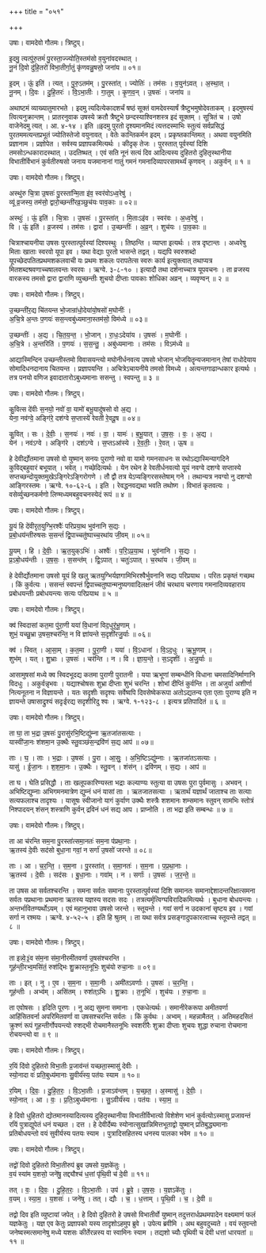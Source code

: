 +++
title = "०५१"

+++


उषाः। वामदेवो गौतमः। त्रिष्टुप्।

इ॒दमु॒ त्यत्पु॑रु॒तमं॑ पु॒रस्ता॒ज्ज्योति॒स्तम॑सो व॒युना॑वदस्थात् ।  
नू॒नं दि॒वो दु॑हि॒तरो॑ विभा॒तीर्गा॒तुं कृ॑णवन्नु॒षसो॒ जना॑य ॥ ०१॥

इ॒दम् । ऊं॒ इति॑ । त्यत् । पु॒रु॒ऽतम॑म् । पु॒रस्ता॑त् । ज्योतिः॑ । तम॑सः । व॒युन॑ऽवत् । अ॒स्था॒त् ।  
नू॒नम् । दि॒वः । दु॒हि॒तरः॑ । वि॒ऽभा॒तीः । गा॒तुम् । कृ॒ण॒व॒न् । उ॒षसः॑ । जना॑य ॥

अथाष्टमं व्याख्यातुमारभते । इदमु त्यदित्येकादशर्चं षष्ठं सूक्तं वामदेवस्यार्षं त्रैष्टुभमुषोदेवताकम् । इदमुषस्यं त्वित्यनुक्रान्तम् । प्रातरनुवाक उषस्ये क्रतौ त्रैष्टुभे छन्दस्याश्विनशस्त्र इदं सूक्तम् । सूत्रितं च । उषो वाजेनेदमु त्यत् । आ. ४-१४ । इति ॥इदमु पुरतो दृश्यमानमिदं त्यत्तदस्माभिः स्तुत्यं सर्वप्रसिद्धं पुरतममत्यन्तप्रभूतं ज्योतिस्तेजो वयुनावत् । वेतेः कान्तिकर्मन इदम् । प्रकृष्तकान्तिमत् । अथवा वयुनमिति प्रज्ञानाम । प्रज्ञोपेत । सर्वस्य प्रज्ञापकमित्यर्थः । कीदृक् तेजः । पुरस्तात् पूर्वस्यां दिशि तमसोऽन्धकारादस्थात् । उदतिष्थत् । एवं सति नूनं सत्यं दिव आदित्यस्य दुहितरो दुहितृस्थानीया विभातीर्विभानं कुर्वतीरुषसो जनाय यजमानानां गातुं गमनं गमनादिव्यापरसामर्थ्यं कृणवन् । अकुर्वन् ॥ १ ॥

उषाः। वामदेवो गौतमः। त्रिष्टुप्।

अस्थु॑रु चि॒त्रा उ॒षसः॑ पु॒रस्ता॑न्मि॒ता इ॑व॒ स्वर॑वोऽध्व॒रेषु॑ ।  
व्यू॑ व्र॒जस्य॒ तम॑सो॒ द्वारो॒च्छन्ती॑रव्र॒ञ्छुच॑यः पाव॒काः ॥ ०२॥

अस्थुः॑ । ऊं॒ इति॑ । चि॒त्राः । उ॒षसः॑ । पु॒रस्ता॑त् । मि॒ताःऽइ॑व । स्वर॑वः । अ॒ध्व॒रेषु॑ ।  
वि । ऊं॒ इति॑ । व्र॒जस्य॑ । तम॑सः । द्वारा॑ । उ॒च्छन्तीः॑ । अ॒व्र॒न् । शुच॑यः । पा॒व॒काः ॥

चित्राश्चायनीया उषसः पुरस्तात्पूर्वस्यां दिश्यस्थुः । तिष्ठन्ति । व्याप्ता इत्यर्थः । तत्र दृष्टान्तः । अध्वरेषु मिताः खाताः स्वरवो यूपा इव । यथा वेद्याः पुरतो भासन्ते तद्वत् । यद्यपि स्वरुशब्दो यूपच्छेदपतितप्रथमशकलवाची यः प्रथमः शकलः परापतेत्स स्वरुः कार्य इत्युक्त्वात् तथाप्यत्र मितशब्दश्रवणाच्चषालवन्तः स्वरवः । ऋग्वे. ३-८-१० । इत्यादौ तथा दर्शनाच्चात्र यूपवचनः । ता व्रजस्य वारकस्य तमसो द्वारा द्वाराणि व्युच्छन्तीः शुचयो दीप्ताः पावकाः शोधिका अव्रन् । व्यवृण्वन् ॥ २ ॥

उषाः। वामदेवो गौतमः। त्रिष्टुप्।

उ॒च्छन्ती॑र॒द्य चि॑तयन्त भो॒जान्रा॑धो॒देया॑यो॒षसो॑ म॒घोनीः॑ ।  
अ॒चि॒त्रे अ॒न्तः प॒णयः॑ सस॒न्त्वबु॑ध्यमाना॒स्तम॑सो॒ विम॑ध्ये ॥ ०३॥

उ॒च्छन्तीः॑ । अ॒द्य । चि॒त॒य॒न्त॒ । भो॒जान् । रा॒धः॒ऽदेया॑य । उ॒षसः॑ । म॒घोनीः॑ ।  
अ॒चि॒त्रे । अ॒न्तरिति॑ । प॒णयः॑ । स॒स॒न्तु॒ । अबु॑ध्यमानाः । तम॑सः । विऽम॑ध्ये ॥

आद्यास्मिन्दिन उच्छन्तीस्तमो विवासयन्त्यो मघोनीर्धनवत्य उषसो भोजान् भोजयितॄन्यजमानान् तेषां राधोदेयाय सोमादिधनदानाय चितयन्त । प्रज्ञापयन्ति । अचित्रेऽचायनीये तमसो विमध्ये । अत्यन्तगाढान्धकार इत्यर्थः । तत्र पनयो वणिज इवादातारोऽबुध्यमानाः ससन्तु । स्वपन्तु ॥ ३ ॥

उषाः। वामदेवो गौतमः। त्रिष्टुप्।

कु॒वित्स दे॑वीः स॒नयो॒ नवो॑ वा॒ यामो॑ बभू॒यादु॑षसो वो अ॒द्य ।  
येना॒ नव॑ग्वे॒ अङ्गि॑रे॒ दश॑ग्वे स॒प्तास्ये॑ रेवती रे॒वदू॒ष ॥ ०४॥

कु॒वित् । सः । दे॒वीः॒ । स॒नयः॑ । नवः॑ । वा॒ । यामः॑ । ब॒भू॒यात् । उ॒ष॒सः॒ । वः॒ । अ॒द्य ।  
येन॑ । नव॑ऽग्वे । अङ्गि॑रे । दश॑ऽग्वे । स॒प्तऽआ॑स्ये । रे॒व॒तीः॒ । रे॒वत् । ऊ॒ष ॥

हे देवीर्द्योतमाना उषसो वो युष्मान् सनयः पुराणो नवो वा यामो गमनसाधनः स रथोऽद्यास्मिन्यागदिने कुविद्बहुवारं बभूयात् । भवेत् । गच्छेदित्यर्थः । येन रथेन हे रेवतीर्धनवत्यो यूयं नवग्वे दशग्वे सप्तास्ये सप्तच्छन्दोयुक्तमुखेऽङ्गिरेऽङ्गिरोगणे । तौ द्वौ तत्र येऽप्यङ्गिरसस्तेषाम् गने । तथान्यत्र नवग्वो नु दशग्वो आङ्गिरस्तमः । ऋग्वे. १०-६२-६ । इति । रेवद्धनवद्यथा भवति तथोष्ग । विभातं कृतवत्यः । वसेर्व्युच्छनकर्मणो लिण्मध्यमबहुवचनस्येदं रूपं ॥ ४ ॥

उषाः। वामदेवो गौतमः। त्रिष्टुप्।

यू॒यं हि दे॑वीरृत॒युग्भि॒रश्वैः॑ परिप्रया॒थ भुव॑नानि स॒द्यः ।  
प्र॒बो॒धय॑न्तीरुषसः स॒सन्तं॑ द्वि॒पाच्चतु॑ष्पाच्च॒रथा॑य जी॒वम् ॥ ०५॥

यू॒यम् । हि । दे॒वीः॒ । ऋ॒त॒युक्ऽभिः॑ । अश्वैः॑ । प॒रि॒ऽप्र॒या॒थ । भुव॑नानि । स॒द्यः ।  
प्र॒ऽबो॒धय॑न्तीः । उ॒ष॒सः॒ । स॒सन्त॑म् । द्वि॒ऽपात् । चतुः॑ऽपात् । च॒रथा॑य । जी॒वम् ॥

हे देवीर्द्योतमाना उषसो यूयं हि खलु ऋतयुग्भिर्यज्ञगामिभिरश्वैर्भुवनानि सद्यः परिप्रयाथ । परितः प्रकृष्तं गच्छथ । किं कुर्वत्यः । ससन्तं स्वपन्तं द्विपाच्चतुष्पान्मनुष्यगवादिलक्षनं जीवं चरथाय चरणाय गमनादिव्यवहाराय प्रबोधयन्तीः प्रबोधयन्त्यः सत्यः परिप्रयाथ ॥ ५ ॥

उषाः। वामदेवो गौतमः। त्रिष्टुप्।

क्व॑ स्विदासां कत॒मा पु॑रा॒णी यया॑ वि॒धाना॑ विद॒धुरृ॑भू॒णाम् ।  
शुभं॒ यच्छु॒भ्रा उ॒षस॒श्चर॑न्ति॒ न वि ज्ञा॑यन्ते स॒दृशी॑रजु॒र्याः ॥ ०६॥

क्व॑ । स्वित् । आ॒सा॒म् । क॒त॒मा । पु॒रा॒णी । यया॑ । वि॒ऽधाना॑ । वि॒ऽद॒धुः । ऋ॒भू॒णाम् ।  
शुभ॑म् । यत् । शु॒भ्राः । उ॒षसः॑ । चर॑न्ति । न । वि । ज्ञा॒य॒न्ते॒ । स॒ऽदृशीः॑ । अ॒जु॒र्याः ॥

आसामुषसां मध्ये क्व स्विदभूदद्य कतमा पुराणी पुरातनी । यया ऋभूणां सम्बन्धीनि विधाना चमसादिनिर्माणानि विदधुः । अकुर्वन्नृभवः । यद्याश्चोषसः शुभ्रा दीप्ताः शुभं चरन्ति । शोभां दीप्तिं कुर्वन्ति । ता अजुर्या अशीर्णा नित्यनूतना न विज्ञायन्ते । यतः सदृशीः सदृश्यः सर्वेष्वपि दिवसेष्वेकरूपा अतोऽद्यतन्य एता एताः पुराण्य इति न ज्ञायन्ते उषासाद्रुश्यं सदृःईरद्य सदृशीरिदु श्वः । ऋग्वे. १-१२३-८ । इत्यत्र प्रतिपादितं ॥ ६ ॥

उषाः। वामदेवो गौतमः। त्रिष्टुप्।

ता घा॒ ता भ॒द्रा उ॒षसः॑ पु॒रासु॑रभि॒ष्टिद्यु॑म्ना ऋ॒तजा॑तसत्याः ।  
यास्वी॑जा॒नः श॑शमा॒न उ॒क्थैः स्तु॒वञ्छंस॒न्द्रवि॑णं स॒द्य आप॑ ॥ ०७॥

ताः । घ॒ । ताः । भ॒द्राः । उ॒षसः॑ । पु॒रा । आ॒सुः॒ । अ॒भि॒ष्टिऽद्यु॑म्नाः । ऋ॒तजा॑तऽसत्याः ।  
यासु॑ । ई॒जा॒नः । श॒श॒मा॒नः । उ॒क्थैः । स्तु॒वन् । शंस॑न् । द्रवि॑णम् । स॒द्यः । आप॑ ॥

ता घ । घेति प्रसिद्धौ । ताः खलूपकारिण्यस्ता भद्राः कल्याण्यः स्तुत्या वा उषसः पुरा पुर्वमासुः । अभवन् । अभिष्टिद्युम्नाः अभिगमनमात्रेण द्युम्नं धनं यासां ताः । ऋतजातसत्याः । ऋतार्थं यज्ञार्थं जाताश्च ताः सत्याः सत्यफलाश्च तादृश्यः । यासूषः स्वीजानो यागं कुर्वाण उक्थैः शस्त्रैः शशमानः शम्समानः स्तुवन् सामभिः स्तोत्रं निश्पादयन् शंसन् शस्त्राणि कुर्वन् द्रविनं धनं सद्य आप । प्राप्नोति । ता भद्रा इति सम्बन्धः ॥ ७ ॥

उषाः। वामदेवो गौतमः। त्रिष्टुप्।

ता आ च॑रन्ति सम॒ना पु॒रस्ता॑त्समा॒नतः॑ सम॒ना प॑प्रथा॒नाः ।  
ऋ॒तस्य॑ दे॒वीः सद॑सो बुधा॒ना गवां॒ न सर्गा॑ उ॒षसो॑ जरन्ते ॥ ०८॥

ताः । आ । च॒र॒न्ति॒ । स॒म॒ना । पु॒रस्ता॑त् । स॒मा॒नतः॑ । स॒म॒ना । प॒प्र॒था॒नाः ।  
ऋ॒तस्य॑ । दे॒वीः । सद॑सः । बु॒धा॒नाः । गवा॑म् । न । सर्गाः॑ । उ॒षसः॑ । ज॒र॒न्ते॒ ॥

ता उषस आ सर्वतश्चरन्ति । समना सर्वतः समानाः पुरस्तात्पुर्वस्यां दिशि समानतः समानाद्देशादन्तरिक्षात्समना सर्वतः पप्रथानाः प्रथमाना ऋतस्य यज्ञस्य सदसः सदः । तत्रत्यर्मृत्विग्घविरादिकमित्यर्थः । बुधाना बोधयन्त्यः । अन्तर्भावितण्यर्थोऽयम् । एवं महानुभावा उषसो जरन्ते । स्तूयन्ते । गवां सर्गा न उदकानां सृष्टय इव । गवां सर्गा न रश्मयः । ऋग्वे. ४-५२-५ । इति हि श्रुतम् । ता यथा सर्वत्र प्रसङ्गादुपकारत्वाच्च स्तूयन्ते तद्वत् ॥ ८ ॥

उषाः। वामदेवो गौतमः। त्रिष्टुप्।

ता इन्न्वे॒३॒॑व स॑म॒ना स॑मा॒नीरमी॑तवर्णा उ॒षस॑श्चरन्ति ।  
गूह॑न्ती॒रभ्व॒मसि॑तं॒ रुश॑द्भिः शु॒क्रास्त॒नूभिः॒ शुच॑यो रुचा॒नाः ॥ ०९॥

ताः । इत् । नु । ए॒व । स॒म॒ना । स॒मा॒नीः । अमी॑तऽवर्णाः । उ॒षसः॑ । च॒र॒न्ति॒ ।  
गूह॑न्तीः । अभ्व॑म् । असि॑तम् । रुश॑त्ऽभिः । शु॒क्राः । त॒नूभिः॑ । शुच॑यः । रु॒चा॒नाः ॥

ता एवोषसः । इदिति पूरणः । नु अद्य सुमना समानाः । एकधेत्यर्थः । समानीरेकरूपा अमीतवर्णा आहिंसितवर्ना अपरिमितवर्णा वा उषसश्चरन्ति सर्वतः । किं कुर्वथः । अभ्वम् । महन्नामैतत् । अतिमहदसितं क्रुश्णं रूपं गूहन्तीर्गोपयन्त्यो रुशद्भी रोचमानैस्तनूभिः स्वशरीरैः शुक्रा दीप्ताः शुचयः शुद्धा रुचाना रोचमाना रोचयन्त्यो वा ॥ ९ ॥

उषाः। वामदेवो गौतमः। त्रिष्टुप्।

र॒यिं दि॑वो दुहितरो विभा॒तीः प्र॒जाव॑न्तं यच्छता॒स्मासु॑ देवीः ।  
स्यो॒नादा वः॑ प्रति॒बुध्य॑मानाः सु॒वीर्य॑स्य॒ पत॑यः स्याम ॥ १०॥

र॒यिम् । दि॒वः॒ । दु॒हि॒त॒रः॒ । वि॒ऽभा॒तीः । प्र॒जाऽव॑न्तम् । य॒च्छ॒त॒ । अ॒स्मासु॑ । दे॒वीः॒ ।  
स्यो॒नात् । आ । वः॒ । प्र॒ति॒ऽबुध्य॑मानाः । सु॒ऽवीर्य॑स्य । पत॑यः । स्या॒म॒ ॥

हे दिवो धुहितरो द्योतमानस्यादित्यस्य दुहितृस्थानीया विभातीर्विभात्यो विशेशेण भानं कुर्वत्योऽस्मासु प्रजावन्तं रयिं पुत्राद्युपेतं धनं यच्छत । दत्त । हे देवीर्देब्यः स्योनात्सुखान्निमित्तभूताद्वो युष्मान् प्रतिबुद्ध्यमानाः प्रतिबोधयन्तो वयं सुवीर्यस्य पतयः स्याम । पुत्रादिसहितस्य धनस्य पालका भवेम ॥ १० ॥

उषाः। वामदेवो गौतमः। त्रिष्टुप्।

तद्वो॑ दिवो दुहितरो विभा॒तीरुप॑ ब्रुव उषसो य॒ज्ञके॑तुः ।  
व॒यं स्या॑म य॒शसो॒ जने॑षु॒ तद्द्यौश्च॑ ध॒त्तां पृ॑थि॒वी च॑ दे॒वी ॥ ११॥

तत् । वः॒ । दि॒वः॒ । दु॒हि॒त॒रः॒ । वि॒ऽभा॒तीः । उप॑ । ब्रु॒वे॒ । उ॒ष॒सः॒ । य॒ज्ञऽके॑तुः ।  
व॒यम् । स्या॒म॒ । य॒शसः॑ । जने॑षु । तत् । द्यौः । च॒ । ध॒त्ताम् । पृ॒थि॒वी । च॒ । दे॒वी ॥

तद्वो दिव इति व्युष्टायां जपेत् । हे दिवो दुहितरो हे उषसो विभातीर्वो युष्मान् तदुत्तरार्धप्रथमपादेन वक्ष्यमाणं फलं यज्ञकेतुः । यज्ञ एव केतुः प्रज्ञापको यस्य तादृशोऽहमुप ब्रुवे । उपेत्य ब्रवीमि । अथ बहुवदुच्यते । वयं स्तुवन्तो जनेष्वस्मत्समानेषु मध्ये यशसः कीर्तेरन्नस्य वा स्वामिनः स्याम । तद्यशो च्यौः पृथिवी च देवी धत्तां धारयतां ॥ ११ ॥